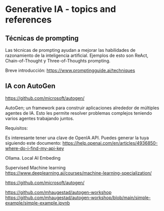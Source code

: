 # Generative IA - topics and references

## Técnicas de prompting

Las técnicas de prompting ayudan a mejorar las habilidades de razonamiento de la inteligencia artificial. Ejemplos de esto son ReAct, Chain-of-Thought y Three-of-Thoughts prompting.

Breve introducción:
https://www.promptingguide.ai/techniques



## IA con AutoGen

https://github.com/microsoft/autogen/ 

AutoGen; un framework para construir aplicaciones alrededor de múltiples agentes de IA. Esto les permite resolver problemas complejos teniendo varios agentes trabajando juntos.


Requisitos:

Es interesante tener una clave de OpenIA API. Puedes generar la tuya siguiendo este documento: https://help.openai.com/en/articles/4936850-where-do-i-find-my-api-key



Ollama. Local AI
Embeding

Supervised Machine learning
https://www.deeplearning.ai/courses/machine-learning-specialization/ 

https://github.com/microsoft/autogen/

https://github.com/mhaugestad/autogen-workshop
https://github.com/mhaugestad/autogen-workshop/blob/main/simple-example/simple-example.ipynb